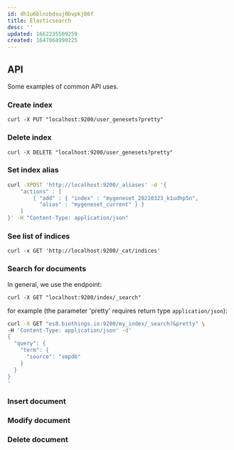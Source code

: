 ```yaml
---
id: dh1u6blnzbdsuj0bvpkj86f
title: Elasticsearch
desc: ''
updated: 1662235509259
created: 1647068990225
---
```


## API

Some examples of common API uses.

### Create index

`curl -X PUT "localhost:9200/user_genesets?pretty"`

### Delete index

`curl -X DELETE "localhost:9200/user_genesets?pretty"`

### Set index alias

```bash
curl -XPOST 'http://localhost:9200/_aliases' -d '{
    "actions" : [
        { "add" : { "index" : "mygeneset_20210323_k1udhp5n",
          "alias" : "mygeneset_current" } }
    ]
}' -H "Content-Type: application/json"
```
### See list of indices

`curl -x GET 'http://localhost:9200/_cat/indices'`

### Search for documents

In general, we use the endpoint:

`curl -X GET "localhost:9200/index/_search"`

for example (the parameter 'pretty' requires return type `application/json`):

```bash
curl -X GET "es8.biothings.io:9200/my_index/_search?&pretty" \
-H 'Content-Type: application/json' -d'
{
  "query": {
    "term": {
      "source": "smpdb"
    }
  }
}
'
```

### Insert document

### Modify document

### Delete document